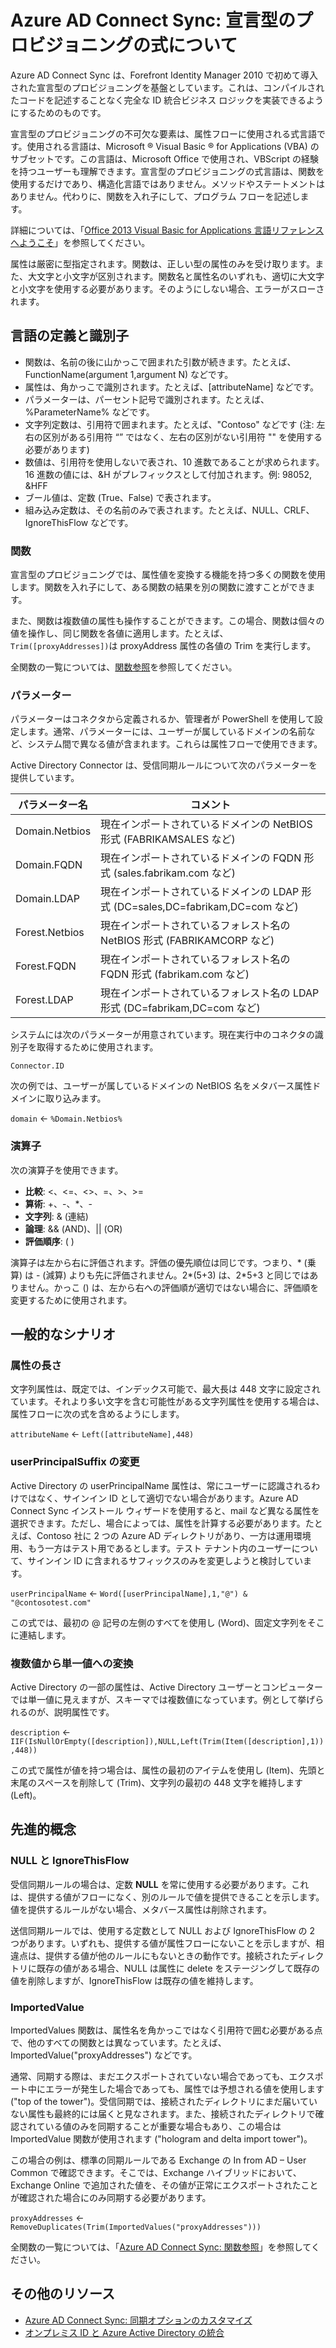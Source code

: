 <properties
	pageTitle="Azure AD Connect Sync: 宣言型のプロビジョニングの式について | Microsoft Azure"
	description="宣言型のプロビジョニングの式について説明します。"
	services="active-directory"
	documentationCenter=""
	authors="andkjell"
	manager="stevenpo"
	editor=""/>

<tags
	ms.service="active-directory"
	ms.workload="identity"
	ms.tgt_pltfrm="na"
	ms.devlang="na"
	ms.topic="article"
	ms.date="02/16/2016"
	ms.author="markusvi;andkjell"/>


# Azure AD Connect Sync: 宣言型のプロビジョニングの式について
Azure AD Connect Sync は、Forefront Identity Manager 2010 で初めて導入された宣言型のプロビジョニングを基盤としています。これは、コンパイルされたコードを記述することなく完全な ID 統合ビジネス ロジックを実装できるようにするためのものです。

宣言型のプロビジョニングの不可欠な要素は、属性フローに使用される式言語です。使用される言語は、Microsoft ® Visual Basic ® for Applications (VBA) のサブセットです。この言語は、Microsoft Office で使用され、VBScript の経験を持つユーザーも理解できます。宣言型のプロビジョニングの式言語は、関数を使用するだけであり、構造化言語ではありません。メソッドやステートメントはありません。代わりに、関数を入れ子にして、プログラム フローを記述します。

詳細については、「[Office 2013 Visual Basic for Applications 言語リファレンスへようこそ](https://msdn.microsoft.com/library/gg264383.aspx)」を参照してください。

属性は厳密に型指定されます。関数は、正しい型の属性のみを受け取ります。また、大文字と小文字が区別されます。関数名と属性名のいずれも、適切に大文字と小文字を使用する必要があります。そのようにしない場合、エラーがスローされます。

## 言語の定義と識別子

- 関数は、名前の後に山かっこで囲まれた引数が続きます。たとえば、FunctionName(argument 1,argument N) などです。
- 属性は、角かっこで識別されます。たとえば、[attributeName] などです。
- パラメーターは、パーセント記号で識別されます。たとえば、%ParameterName% などです。
- 文字列定数は、引用符で囲まれます。たとえば、"Contoso" などです (注: 左右の区別がある引用符 “” ではなく、左右の区別がない引用符 "" を使用する必要があります)
- 数値は、引用符を使用しないで表され、10 進数であることが求められます。16 進数の値には、&H がプレフィックスとして付加されます。例: 98052, &HFF
- ブール値は、定数 (True、False) で表されます。
- 組み込み定数は、その名前のみで表されます。たとえば、NULL、CRLF、IgnoreThisFlow などです。

### 関数
宣言型のプロビジョニングでは、属性値を変換する機能を持つ多くの関数を使用します。関数を入れ子にして、ある関数の結果を別の関数に渡すことができます。

また、関数は複数値の属性も操作することができます。この場合、関数は個々の値を操作し、同じ関数を各値に適用します。たとえば、`Trim([proxyAddresses])`は proxyAddress 属性の各値の Trim を実行します。

全関数の一覧については、[関数参照](active-directory-aadconnectsync-functions-reference.md)を参照してください。

### パラメーター

パラメーターはコネクタから定義されるか、管理者が PowerShell を使用して設定します。通常、パラメーターには、ユーザーが属しているドメインの名前など、システム間で異なる値が含まれます。これらは属性フローで使用できます。

Active Directory Connector は、受信同期ルールについて次のパラメーターを提供しています。

| パラメーター名 | コメント |
| --- | --- |
| Domain.Netbios | 現在インポートされているドメインの NetBIOS 形式 (FABRIKAMSALES など) |
| Domain.FQDN | 現在インポートされているドメインの FQDN 形式 (sales.fabrikam.com など) |
| Domain.LDAP | 現在インポートされているドメインの LDAP 形式 (DC=sales,DC=fabrikam,DC=com など) |
| Forest.Netbios | 現在インポートされているフォレスト名の NetBIOS 形式 (FABRIKAMCORP など) |
| Forest.FQDN | 現在インポートされているフォレスト名の FQDN 形式 (fabrikam.com など) |
| Forest.LDAP | 現在インポートされているフォレスト名の LDAP 形式 (DC=fabrikam,DC=com など) |

システムには次のパラメーターが用意されています。現在実行中のコネクタの識別子を取得するために使用されます。

`Connector.ID`

次の例では、ユーザーが属しているドメインの NetBIOS 名をメタバース属性ドメインに取り込みます。

`domain` <- `%Domain.Netbios%`

### 演算子

次の演算子を使用できます。

- **比較**: <、<=、<>、=、>、>=
- **算術**: +、-、*、-
- **文字列**: & (連結)
- **論理**: && (AND)、|| (OR)
- **評価順序**: ( )

演算子は左から右に評価されます。評価の優先順位は同じです。つまり、* (乗算) は - (減算) よりも先に評価されません。2*(5+3) は、2*5+3 と同じではありません。かっこ () は、左から右への評価順が適切ではない場合に、評価順を変更するために使用されます。

## 一般的なシナリオ

### 属性の長さ

文字列属性は、既定では、インデックス可能で、最大長は 448 文字に設定されています。それより多い文字を含む可能性がある文字列属性を使用する場合は、属性フローに次の式を含めるようにします。

`attributeName` <- `Left([attributeName],448)`

### userPrincipalSuffix の変更

Active Directory の userPrincipalName 属性は、常にユーザーに認識されるわけではなく、サインイン ID として適切でない場合があります。Azure AD Connect Sync インストール ウィザードを使用すると、mail など異なる属性を選択できます。ただし、場合によっては、属性を計算する必要があります。たとえば、Contoso 社に 2 つの Azure AD ディレクトリがあり、一方は運用環境用、もう一方はテスト用であるとします。テスト テナント内のユーザーについて、サインイン ID に含まれるサフィックスのみを変更しようと検討しています。

`userPrincipalName` <- `Word([userPrincipalName],1,"@") & "@contosotest.com"`

この式では、最初の @ 記号の左側のすべてを使用し (Word)、固定文字列をそこに連結します。

### 複数値から単一値への変換

Active Directory の一部の属性は、Active Directory ユーザーとコンピューターでは単一値に見えますが、スキーマでは複数値になっています。例として挙げられるのが、説明属性です。

`description` <- `IIF(IsNullOrEmpty([description]),NULL,Left(Trim(Item([description],1)),448))`

この式で属性が値を持つ場合は、属性の最初のアイテムを使用し (Item)、先頭と末尾のスペースを削除して (Trim)、文字列の最初の 448 文字を維持します (Left)。

## 先進的概念

### NULL と IgnoreThisFlow

受信同期ルールの場合は、定数 **NULL** を常に使用する必要があります。これは、提供する値がフローになく、別のルールで値を提供できることを示します。値を提供するルールがない場合、メタバース属性は削除されます。

送信同期ルールでは、使用する定数として NULL および IgnoreThisFlow の 2 つがあります。いずれも、提供する値が属性フローにないことを示しますが、相違点は、提供する値が他のルールにもないときの動作です。接続されたディレクトリに既存の値がある場合、NULL は属性に delete をステージングして既存の値を削除しますが、IgnoreThisFlow は既存の値を維持します。

### ImportedValue

ImportedValues 関数は、属性名を角かっこではなく引用符で囲む必要がある点で、他のすべての関数とは異なっています。たとえば、ImportedValue("proxyAddresses") などです。

通常、同期する際は、まだエクスポートされていない場合であっても、エクスポート中にエラーが発生した場合であっても、属性では予想される値を使用します ("top of the tower")。受信同期では、接続されたディレクトリにまだ届いていない属性も最終的には届くと見なされます。また、接続されたディレクトリで確認されている値のみを同期することが重要な場合もあり、この場合は ImportedValue 関数が使用されます ("hologram and delta import tower")。

この場合の例は、標準の同期ルールである Exchange の In from AD – User Common で確認できます。そこでは、Exchange ハイブリッドにおいて、Exchange Online で追加された値を、その値が正常にエクスポートされたことが確認された場合にのみ同期する必要があります。

`proxyAddresses` <- `RemoveDuplicates(Trim(ImportedValues("proxyAddresses")))`

全関数の一覧については、「[Azure AD Connect Sync: 関数参照](active-directory-aadconnectsync-functions-reference.md)」を参照してください。


## その他のリソース

* [Azure AD Connect Sync: 同期オプションのカスタマイズ](active-directory-aadconnectsync-whatis.md)
* [オンプレミス ID と Azure Active Directory の統合](active-directory-aadconnect.md)

<!--Image references-->

<!---HONumber=AcomDC_0218_2016-->